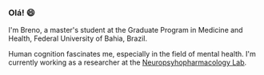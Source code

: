 ### Olá! 😄

I'm Breno, a master's student at the Graduate Program in Medicine and Health, Federal University of Bahia, Brazil.

Human cognition fascinates me, especially in the field of mental health. I'm currently working as a researcher at the [Neuropsyhopharmacology Lab](https://www.researchgate.net/lab/Laboratory-of-Neuropsychopharmacology-Lucas-C-Quarantini).
